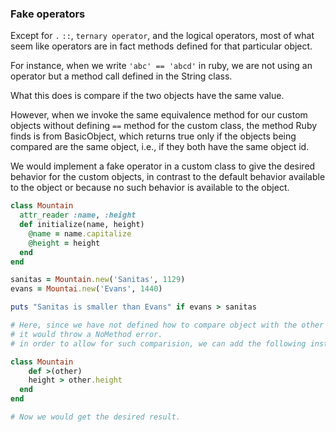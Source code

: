 ### Fake operators

Except for `.` `::`, `ternary operator`, and the logical operators, most of what seem like operators are in fact methods defined for that particular object.

For instance, when we write `'abc' == 'abcd'` in ruby, we are not using an operator but a method call defined in the String class.

What this does is compare if the two objects have the same value.

However, when we invoke the same equivalence method for our custom objects without defining `==` method for the custom class, the method Ruby finds is from BasicObject, which returns true only if the objects being compared are the same object, i.e., if they both have the same object id.

We would implement a fake operator in a custom class to give the desired behavior for the custom objects, in contrast to the default behavior available to the object or because no such behavior is available to the object.

```ruby
class Mountain
  attr_reader :name, :height
  def initialize(name, height)
    @name = name.capitalize
    @height = height
  end
end

sanitas = Mountain.new('Sanitas', 1129)
evans = Mountai.new('Evans', 1440)

puts "Sanitas is smaller than Evans" if evans > sanitas

# Here, since we have not defined how to compare object with the other
# it would throw a NoMethod error.
# in order to allow for such comparision, we can add the following instance method:

class Mountain
	def >(other)
    height > other.height
  end
end

# Now we would get the desired result.
```